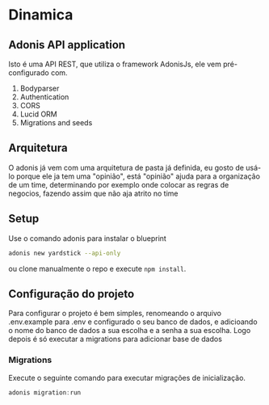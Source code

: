 # Dinamica 

## Adonis API application

Isto é uma API REST, que utiliza o framework AdonisJs, ele vem pré-configurado com.

1. Bodyparser
2. Authentication
3. CORS
4. Lucid ORM
5. Migrations and seeds

## Arquitetura 

O adonis já vem com uma arquitetura de pasta já definida, eu gosto de usá-lo porque ele ja tem uma "opinião", está "opinião" ajuda para a organização de um time, determinando por exemplo onde colocar as regras de negocios, fazendo assim que não aja atrito no time      
## Setup

Use o comando adonis para instalar o blueprint

```bash
adonis new yardstick --api-only
```

ou clone manualmente o repo e execute `npm install`.

## Configuração do projeto 

Para configurar o projeto é bem simples, renomeando o arquivo .env.example para .env e configurado o seu banco de dados, e adicioando o nome do banco de dados a sua escolha e a senha a sua escolha. Logo depois é só executar a migrations para adicionar base de dados
### Migrations

Execute o seguinte comando para executar migrações de inicialização.

```js
adonis migration:run
```
